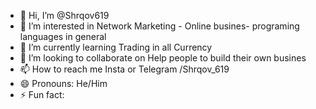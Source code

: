 - 👋 Hi, I’m @Shrqov619
- 👀 I’m interested in Network Marketing - Online busines- programing languages in general
- 🌱 I’m currently learning Trading in all Currency
- 💞️ I’m looking to collaborate on Help people to build their own busines
- 📫 How to reach me Insta or Telegram /Shrqov_619
- 😄 Pronouns: He/Him
- ⚡ Fun fact: 

<!---
Shrqov619/Shrqov619 is a ✨ special ✨ repository because its `README.md` (this file) appears on your GitHub profile.
You can click the Preview link to take a look at your changes.
--->
